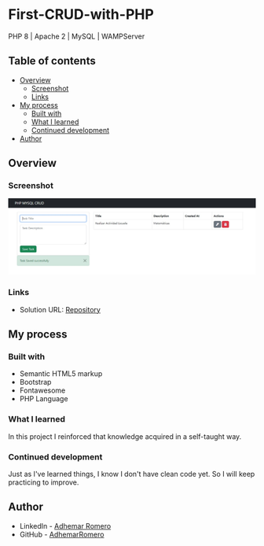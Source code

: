 # First-CRUD-with-PHP
PHP 8 | Apache 2 | MySQL | WAMPServer

## Table of contents

- [Overview](#overview)
  - [Screenshot](#screenshot)
  - [Links](#links)
- [My process](#my-process)
  - [Built with](#built-with)
  - [What I learned](#what-i-learned)
  - [Continued development](#continued-development)
- [Author](#author)

## Overview

### Screenshot

![](./screenshots/interfaz.jpg)

### Links

- Solution URL: [Repository](https://github.com/AdhemarRomero/First-CRUD-with-PHP)

## My process

### Built with

- Semantic HTML5 markup
- Bootstrap
- Fontawesome
- PHP Language

### What I learned

In this project I reinforced that knowledge acquired in a self-taught way.

### Continued development

Just as I've learned things, I know I don't have clean code yet. So I will keep practicing to improve.

## Author

- LinkedIn - [Adhemar Romero](https://www.linkedin.com/in/adhemar-alessandro-romero-urbina/)
- GitHub - [AdhemarRomero](https://github.com/AdhemarRomero)